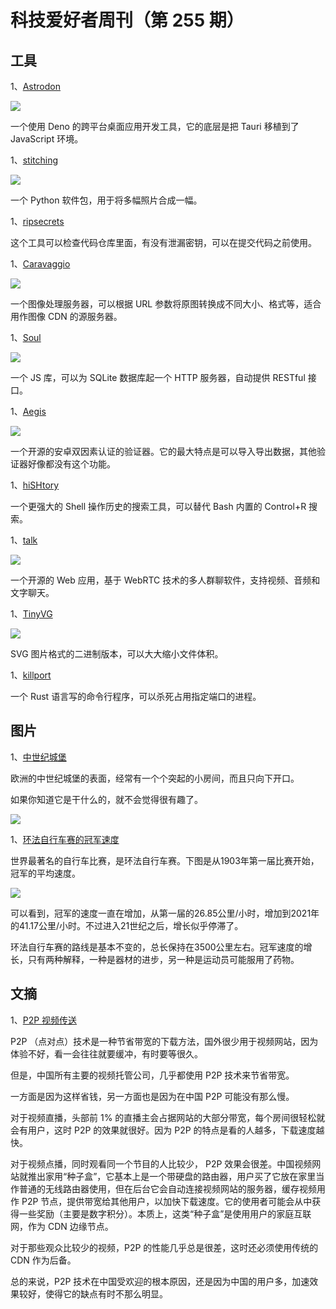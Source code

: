 # 科技爱好者周刊（第 255 期）

## 工具

1、[Astrodon](https://github.com/astrodon/astrodon)

![](https://cdn.beekka.com/blogimg/asset/202208/bg2022081606.webp)

一个使用 Deno 的跨平台桌面应用开发工具，它的底层是把 Tauri 移植到了 JavaScript 环境。

1、[stitching](https://github.com/lukasalexanderweber/stitching)

![](https://cdn.beekka.com/blogimg/asset/202208/bg2022081607.webp)

一个 Python 软件包，用于将多幅照片合成一幅。

1、[ripsecrets](https://github.com/sirwart/ripsecrets)

这个工具可以检查代码仓库里面，有没有泄漏密钥，可以在提交代码之前使用。

1、[Caravaggio](https://caravaggio.ramielcreations.com/)

![](https://cdn.beekka.com/blogimg/asset/202210/bg2022102802.webp)

一个图像处理服务器，可以根据 URL 参数将原图转换成不同大小、格式等，适合用作图像 CDN 的源服务器。

1、[Soul](https://github.com/thevahidal/soul)

![](https://cdn.beekka.com/blogimg/asset/202210/bg2022103101.webp)

一个 JS 库，可以为 SQLite 数据库起一个 HTTP 服务器，自动提供 RESTful 接口。

1、[Aegis](https://getaegis.app/)

![](https://cdn.beekka.com/blogimg/asset/202211/bg2022110302.webp)

一个开源的安卓双因素认证的验证器。它的最大特点是可以导入导出数据，其他验证器好像都没有这个功能。

1、[hiSHtory](https://github.com/ddworken/hishtory)

一个更强大的 Shell 操作历史的搜索工具，可以替代 Bash 内置的 Control+R 搜索。

1、[talk](https://github.com/vasanthv/talk)

![](https://cdn.beekka.com/blogimg/asset/202212/bg2022122401.webp)

一个开源的 Web 应用，基于 WebRTC 技术的多人群聊软件，支持视频、音频和文字聊天。

1、[TinyVG](https://tinyvg.tech/)

![](https://cdn.beekka.com/blogimg/asset/202303/bg2023032101.webp)

SVG 图片格式的二进制版本，可以大大缩小文件体积。

1、[killport](https://github.com/jkfran/killport)

一个 Rust 语言写的命令行程序，可以杀死占用指定端口的进程。

## 图片

1、[中世纪城堡](https://www.facebook.com/discoverytw/posts/pfbid031dRgsdNfWVFPXtKDGR4TnaiGWxPQ4c2EXvjpodkJE84UuzS9vpyfsxayLZMQjuBPl)

欧洲的中世纪城堡的表面，经常有一个个突起的小房间，而且只向下开口。

如果你知道它是干什么的，就不会觉得很有趣了。

![](https://cdn.beekka.com/blogimg/asset/202212/bg2022120701.webp)

1、[环法自行车赛的冠军速度](https://www.statista.com/chart/22981/average-speed-of-tour-de-france-winners-by-decade/)

世界最著名的自行车比赛，是环法自行车赛。下图是从1903年第一届比赛开始，冠军的平均速度。

![](https://cdn.beekka.com/blogimg/asset/202207/bg2022071106.webp)

可以看到，冠军的速度一直在增加，从第一届的26.85公里/小时，增加到2021年的41.17公里/小时。不过进入21世纪之后，增长似乎停滞了。

环法自行车赛的路线是基本不变的，总长保持在3500公里左右。冠军速度的增长，只有两种解释，一种是器材的进步，另一种是运动员可能服用了药物。

## 文摘

1、[P2P 视频传送](https://news.ycombinator.com/item?id=30540589)

P2P （点对点）技术是一种节省带宽的下载方法，国外很少用于视频网站，因为体验不好，看一会往往就要缓冲，有时要等很久。

但是，中国所有主要的视频托管公司，几乎都使用 P2P 技术来节省带宽。

一方面是因为这样省钱，另一方面也是因为在中国 P2P 可能没有那么慢。

对于视频直播，头部前 1% 的直播主会占据网站的大部分带宽，每个房间很轻松就会有用户，这时 P2P 的效果就很好。因为 P2P 的特点是看的人越多，下载速度越快。

对于视频点播，同时观看同一个节目的人比较少， P2P 效果会很差。中国视频网站就推出家用“种子盒”，它基本上是一个带硬盘的路由器，用户买了它放在家里当作普通的无线路由器使用，但在后台它会自动连接视频网站的服务器，缓存视频用作 P2P 节点，提供带宽给其他用户，以加快下载速度。它的使用者可能会从中获得一些奖励（主要是数字积分）。本质上，这类“种子盒”是使用用户的家庭互联网，作为 CDN 边缘节点。

对于那些观众比较少的视频，P2P 的性能几乎总是很差，这时还必须使用传统的 CDN 作为后备。

总的来说，P2P 技术在中国受欢迎的根本原因，还是因为中国的用户多，加速效果较好，使得它的缺点有时不那么明显。
